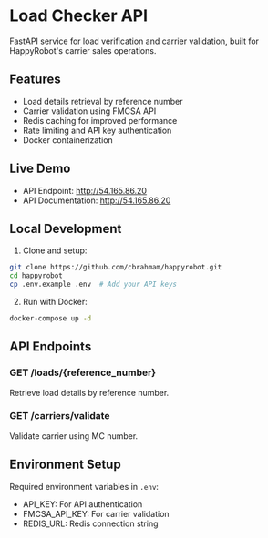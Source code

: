 # Load Checker API

FastAPI service for load verification and carrier validation, built for HappyRobot's carrier sales operations.

## Features
* Load details retrieval by reference number
* Carrier validation using FMCSA API
* Redis caching for improved performance
* Rate limiting and API key authentication
* Docker containerization

## Live Demo
* API Endpoint: http://54.165.86.20
* API Documentation: http://54.165.86.20

## Local Development

1. Clone and setup:
```bash
git clone https://github.com/cbrahmam/happyrobot.git
cd happyrobot
cp .env.example .env  # Add your API keys
```

2. Run with Docker:
```bash
docker-compose up -d
```

## API Endpoints

### GET /loads/{reference_number}
Retrieve load details by reference number.

### GET /carriers/validate
Validate carrier using MC number.

## Environment Setup
Required environment variables in `.env`:
* API_KEY: For API authentication
* FMCSA_API_KEY: For carrier validation
* REDIS_URL: Redis connection string
